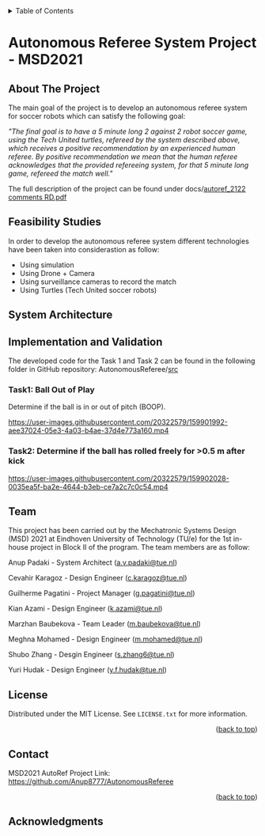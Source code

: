 <div id="top"></div>
<!--
README to be edited according to the need.
-->


<!-- TABLE OF CONTENTS -->
<details>
  <summary>Table of Contents</summary>
  <ol>
    <li>
      <a href="#about-the-project">About The Project</a>
      <ul>
        <li><a href="#built-with">Built With</a></li>
      </ul>
    </li>
    <li>
      <a href="#getting-started">Getting Started</a>
      <ul>
        <li><a href="#prerequisites">Prerequisites</a></li>
        <li><a href="#installation">Installation</a></li>
      </ul>
    </li>
    <li><a href="#usage">Usage</a></li>
    <li><a href="#roadmap">Roadmap</a></li>
    <li><a href="#contributing">Contributing</a></li>
    <li><a href="#license">License</a></li>
    <li><a href="#contact">Contact</a></li>
    <li><a href="#acknowledgments">Acknowledgments</a></li>
  </ol>
</details>



# Autonomous Referee System Project - MSD2021

<!-- ABOUT THE PROJECT -->
## About The Project

The main goal of the project is to develop an autonomous referee system for soccer robots which can satisfy the following goal:

*"The final goal is to have a 5 minute long 2 against 2 robot soccer game, using the Tech United turtles, refereed by the system described above, which receives a positive recommendation by an experienced human referee. By positive recommendation we mean that the human referee acknowledges that the provided refereeing system, for that 5 minute long game, refereed the match well."*

The full description of the project can be found under docs/[autoref_2122 comments RD.pdf](https://github.com/Anup8777/AutonomousReferee/blob/main/docs/autoref_2122%20comments%20RD.pdf "autoref_2122 comments RD.pdf")


<!-- Feasibility Analysis -->
## Feasibility Studies
In order to develop the autonomous referee system different technologies have been taken into considerastion as follow:
- Using simulation
- Using Drone + Camera
- Using surveillance cameras to record the match
- Using Turtles (Tech United soccer robots)

<!-- System Architecture -->
## System Architecture


<!-- Implementation -->
## Implementation and Validation

The developed code for the Task 1 and Task 2 can be found in the following folder in GitHub repository: AutonomousReferee/[src](https://github.com/Anup8777/AutonomousReferee/tree/main/src "src")

### Task1: Ball Out of Play
Determine if the ball is in or out of pitch (BOOP).  

https://user-images.githubusercontent.com/20322579/159901992-aee37024-05e3-4a03-b4ae-37d4e773a160.mp4

### Task2: Determine if the ball has rolled freely for >0.5 m after kick

https://user-images.githubusercontent.com/20322579/159902028-0035ea5f-ba2e-4644-b3eb-ce7a2c7c0c54.mp4


<!-- CONTACT -->
## Team

This project has been carried out by the Mechatronic Systems Design (MSD) 2021 at Eindhoven University of Technology (TU/e) for the 1st in-house project in Block II of the program. The team members are as follow:

Anup Padaki - System Architect (a.v.padaki@tue.nl)

Cevahir Karagoz - Design Engineer (c.karagoz@tue.nl)

Guilherme Pagatini - Project Manager (g.pagatini@tue.nl)

Kian Azami - Design Engineer (k.azami@tue.nl)

Marzhan Baubekova - Team Leader (m.baubekova@tue.nl)

Meghna Mohamed - Design Engineer (m.mohamed@tue.nl)

Shubo Zhang - Desgin Engineer (s.zhang6@tue.nl)

Yuri Hudak - Design Engineer (y.f.hudak@tue.nl)


<!-- LICENSE -->
## License

Distributed under the MIT License. See `LICENSE.txt` for more information.

<p align="right">(<a href="#top">back to top</a>)</p>





<!-- CONTACT -->
## Contact

MSD2021 AutoRef Project Link: https://github.com/Anup8777/AutonomousReferee

<p align="right">(<a href="#top">back to top</a>)</p>



<!-- ACKNOWLEDGMENTS -->
## Acknowledgments
